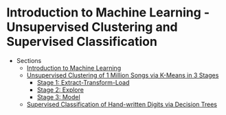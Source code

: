 Introduction to Machine Learning - Unsupervised Clustering and Supervised Classification
=======

* Sections
    * [Introduction to Machine Learning](06_MLIntro/011_IntroToML.md)
    * [Unsupervised Clustering of 1 Million Songs via K-Means in 3 Stages](07_UnsupervisedClusteringKMeans_1MSongs/012_1MSongsKMeans_Intro.md)
        * [Stage 1: Extract-Transform-Load](07_UnsupervisedClusteringKMeans_1MSongs/013_1MSongsKMeans_Stage1ETL.md)
        * [Stage 2: Explore](07_UnsupervisedClusteringKMeans_1MSongs/014_1MSongsKMeans_Stage2Explore.md)
        * [Stage 3: Model](07_UnsupervisedClusteringKMeans_1MSongs/015_1MSongsKMeans_Stage3Model.md)
    * [Supervised Classification of Hand-written Digits via Decision Trees](08_SupervisedLearningDecisionTrees/016_DecisionTrees_HandWrittenDigitRecognition.md)

